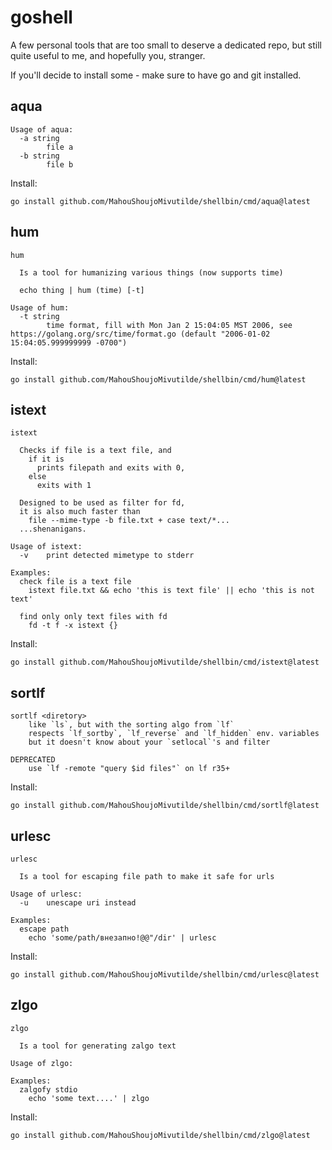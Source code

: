 # goshell

A few personal tools that are too small to deserve a dedicated repo, but still quite useful to me, and hopefully you, stranger.

If you'll decide to install some - make sure to have go and git installed.


## aqua

```
Usage of aqua:
  -a string
    	file a
  -b string
    	file b
```

Install:

```
go install github.com/MahouShoujoMivutilde/shellbin/cmd/aqua@latest
```


## hum

```
hum

  Is a tool for humanizing various things (now supports time)

  echo thing | hum (time) [-t]

Usage of hum:
  -t string
    	time format, fill with Mon Jan 2 15:04:05 MST 2006, see https://golang.org/src/time/format.go (default "2006-01-02 15:04:05.999999999 -0700")
```

Install:

```
go install github.com/MahouShoujoMivutilde/shellbin/cmd/hum@latest
```


## istext

```
istext

  Checks if file is a text file, and
    if it is
      prints filepath and exits with 0,
    else
      exits with 1

  Designed to be used as filter for fd,
  it is also much faster than
    file --mime-type -b file.txt + case text/*...
  ...shenanigans.

Usage of istext:
  -v	print detected mimetype to stderr

Examples:
  check file is a text file
    istext file.txt && echo 'this is text file' || echo 'this is not text'

  find only only text files with fd
    fd -t f -x istext {}
```

Install:

```
go install github.com/MahouShoujoMivutilde/shellbin/cmd/istext@latest
```


## sortlf

```
sortlf <diretory>
	like `ls`, but with the sorting algo from `lf`
	respects `lf_sortby`, `lf_reverse` and `lf_hidden` env. variables
	but it doesn't know about your `setlocal`'s and filter

DEPRECATED
	use `lf -remote "query $id files"` on lf r35+
```

Install:

```
go install github.com/MahouShoujoMivutilde/shellbin/cmd/sortlf@latest
```


## urlesc

```
urlesc

  Is a tool for escaping file path to make it safe for urls

Usage of urlesc:
  -u	unescape uri instead

Examples:
  escape path
    echo 'some/path/внезапно!@@"/dir' | urlesc
```

Install:

```
go install github.com/MahouShoujoMivutilde/shellbin/cmd/urlesc@latest
```


## zlgo

```
zlgo

  Is a tool for generating zalgo text

Usage of zlgo:

Examples:
  zalgofy stdio
    echo 'some text....' | zlgo
```

Install:

```
go install github.com/MahouShoujoMivutilde/shellbin/cmd/zlgo@latest
```

